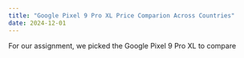 ```yaml
---
title: "Google Pixel 9 Pro XL Price Comparion Across Countries"
date: 2024-12-01
---
```

For our assignment, we picked the Google Pixel 9 Pro XL to compare 
